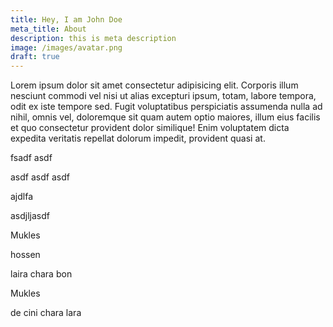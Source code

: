 ```yaml
---
title: Hey, I am John Doe
meta_title: About
description: this is meta description
image: /images/avatar.png
draft: true
---
```

Lorem ipsum dolor sit amet consectetur adipisicing elit. Corporis illum nesciunt commodi vel nisi ut alias excepturi ipsum, totam, labore tempora, odit ex iste tempore sed. Fugit voluptatibus perspiciatis assumenda nulla ad nihil, omnis vel, doloremque sit quam autem optio maiores, illum eius facilis et quo consectetur provident dolor similique! Enim voluptatem dicta expedita veritatis repellat dolorum impedit, provident quasi at.

fsadf asdf

asdf asdf asdf

ajdlfa

asdjljasdf

Mukles

hossen

laira chara bon

Mukles

de cini chara lara
